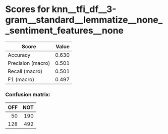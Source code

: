 # Scores for knn__tfi_df__3-gram__standard__lemmatize__none__sentiment_features__none
|      Score      |Value|
|-----------------|----:|
|Accuracy         |0.630|
|Precision (macro)|0.501|
|Recall (macro)   |0.501|
|F1 (macro)       |0.497|

### Confusion matrix:
|OFF|NOT|
|--:|--:|
| 50|190|
|128|492|
